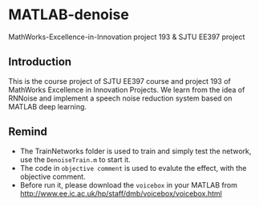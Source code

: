 # MATLAB-denoise
MathWorks-Excellence-in-Innovation project 193 & SJTU EE397 project
## Introduction
This is the course project of SJTU EE397 course and project 193 of MathWorks Excellence in Innovation Projects. We learn from the idea of RNNoise and implement a speech noise reduction system based on MATLAB deep learning.
## Remind
* The TrainNetworks folder is used to train and simply test the network, use the ```DenoiseTrain.m``` to start it.
* The code in ```objective comment``` is used to evalute the effect, with the objective comment.
* Before run it, please download the ```voicebox``` in your MATLAB from http://www.ee.ic.ac.uk/hp/staff/dmb/voicebox/voicebox.html
